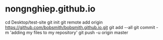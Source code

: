 # nongnghiep.github.io
cd Desktop/test-site
git init
git remote add origin https://github.com/bobsmith/bobsmith.github.io.git
git add --all
git commit -m 'adding my files to my repository'
git push -u origin master
